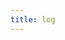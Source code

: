 ```yaml
---
title: log
---
```


<!-- {{< rawhtml >}}
<h2 class="is-center">Nothing here yet 😿</h2>
{{< /rawhtml >}} -->